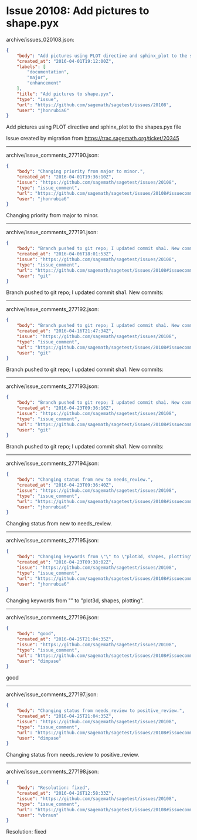 # Issue 20108: Add pictures to shape.pyx

archive/issues_020108.json:
```json
{
    "body": "Add pictures using PLOT directive and sphinx_plot to the shapes.pyx file\n\nIssue created by migration from https://trac.sagemath.org/ticket/20345\n\n",
    "created_at": "2016-04-01T19:12:00Z",
    "labels": [
        "documentation",
        "major",
        "enhancement"
    ],
    "title": "Add pictures to shape.pyx",
    "type": "issue",
    "url": "https://github.com/sagemath/sagetest/issues/20108",
    "user": "jhonrubia6"
}
```
Add pictures using PLOT directive and sphinx_plot to the shapes.pyx file

Issue created by migration from https://trac.sagemath.org/ticket/20345





---

archive/issue_comments_277190.json:
```json
{
    "body": "Changing priority from major to minor.",
    "created_at": "2016-04-01T19:36:10Z",
    "issue": "https://github.com/sagemath/sagetest/issues/20108",
    "type": "issue_comment",
    "url": "https://github.com/sagemath/sagetest/issues/20108#issuecomment-277190",
    "user": "jhonrubia6"
}
```

Changing priority from major to minor.



---

archive/issue_comments_277191.json:
```json
{
    "body": "Branch pushed to git repo; I updated commit sha1. New commits:",
    "created_at": "2016-04-06T18:01:53Z",
    "issue": "https://github.com/sagemath/sagetest/issues/20108",
    "type": "issue_comment",
    "url": "https://github.com/sagemath/sagetest/issues/20108#issuecomment-277191",
    "user": "git"
}
```

Branch pushed to git repo; I updated commit sha1. New commits:



---

archive/issue_comments_277192.json:
```json
{
    "body": "Branch pushed to git repo; I updated commit sha1. New commits:",
    "created_at": "2016-04-16T21:47:34Z",
    "issue": "https://github.com/sagemath/sagetest/issues/20108",
    "type": "issue_comment",
    "url": "https://github.com/sagemath/sagetest/issues/20108#issuecomment-277192",
    "user": "git"
}
```

Branch pushed to git repo; I updated commit sha1. New commits:



---

archive/issue_comments_277193.json:
```json
{
    "body": "Branch pushed to git repo; I updated commit sha1. New commits:",
    "created_at": "2016-04-23T09:36:16Z",
    "issue": "https://github.com/sagemath/sagetest/issues/20108",
    "type": "issue_comment",
    "url": "https://github.com/sagemath/sagetest/issues/20108#issuecomment-277193",
    "user": "git"
}
```

Branch pushed to git repo; I updated commit sha1. New commits:



---

archive/issue_comments_277194.json:
```json
{
    "body": "Changing status from new to needs_review.",
    "created_at": "2016-04-23T09:36:40Z",
    "issue": "https://github.com/sagemath/sagetest/issues/20108",
    "type": "issue_comment",
    "url": "https://github.com/sagemath/sagetest/issues/20108#issuecomment-277194",
    "user": "jhonrubia6"
}
```

Changing status from new to needs_review.



---

archive/issue_comments_277195.json:
```json
{
    "body": "Changing keywords from \"\" to \"plot3d, shapes, plotting\".",
    "created_at": "2016-04-23T09:38:02Z",
    "issue": "https://github.com/sagemath/sagetest/issues/20108",
    "type": "issue_comment",
    "url": "https://github.com/sagemath/sagetest/issues/20108#issuecomment-277195",
    "user": "jhonrubia6"
}
```

Changing keywords from "" to "plot3d, shapes, plotting".



---

archive/issue_comments_277196.json:
```json
{
    "body": "good",
    "created_at": "2016-04-25T21:04:35Z",
    "issue": "https://github.com/sagemath/sagetest/issues/20108",
    "type": "issue_comment",
    "url": "https://github.com/sagemath/sagetest/issues/20108#issuecomment-277196",
    "user": "dimpase"
}
```

good



---

archive/issue_comments_277197.json:
```json
{
    "body": "Changing status from needs_review to positive_review.",
    "created_at": "2016-04-25T21:04:35Z",
    "issue": "https://github.com/sagemath/sagetest/issues/20108",
    "type": "issue_comment",
    "url": "https://github.com/sagemath/sagetest/issues/20108#issuecomment-277197",
    "user": "dimpase"
}
```

Changing status from needs_review to positive_review.



---

archive/issue_comments_277198.json:
```json
{
    "body": "Resolution: fixed",
    "created_at": "2016-04-26T12:58:33Z",
    "issue": "https://github.com/sagemath/sagetest/issues/20108",
    "type": "issue_comment",
    "url": "https://github.com/sagemath/sagetest/issues/20108#issuecomment-277198",
    "user": "vbraun"
}
```

Resolution: fixed
